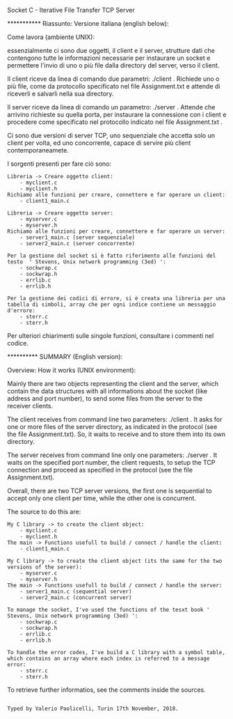 Socket C - Iterative File Transfer TCP Server

*********** Riassunto: Versione italiana (english below):

Come lavora (ambiente UNIX):

essenzialmente ci sono due oggetti, il client e il server, strutture dati che contengono tutte le informazioni necessarie per instaurare
un socket e permettere l'invio di uno o più file dalla directory del server, verso il client.

Il client riceve da linea di comando due parametri: ./client <server address> <port number> .
Richiede uno o più file, come da protocollo specificato nel file Assignment.txt e attende di riceverli e salvarli nella sua directory.

Il server riceve da linea di comando un parametro: ./server <port number> .
Attende che arrivino richieste su quella porta, per instaurare la connessione con i client e procedere come specificato nel protocollo
indicato nel file Assignment.txt .

Ci sono due versioni di server TCP, uno sequenziale che accetta solo un client per volta, ed uno concorrente, capace di servire più client
contemporaneamete.

I sorgenti presenti per fare ciò sono:

    Libreria -> Creare oggetto client:
        - myclient.c
        - myclient.h
    Richiamo alle funzioni per creare, connettere e far operare un client:
        - client1_main.c

    Libreria -> Creare oggetto server:
        - myserver.c
        - myserver.h
    Richiamo alle funzioni per creare, connettere e far operare un server:
        - server1_main.c (server sequenziale)
        - server2_main.c (server concorrente)

    Per la gestione del socket si è fatto riferimento alle funzioni del testo  ' Stevens, Unix network programming (3ed) ':
        - sockwrap.c
        - sockwrap.h
        - errlib.c
        - errlib.h

    Per la gestione dei codici di errore, si è creata una libreria per una tabella di simboli, array che per ogni indice contiene un messaggio d'errore:
        - sterr.c
        - sterr.h

Per ulteriori chiarimenti sulle singole funzioni, consultare i commenti nel codice.

********** SUMMARY (English version): 

Overview: How it works (UNIX environment):

Mainly there are two objects representing the client and the server, which contain the data structures with all informations about the socket 
(like address and port number), to send some files from the server to the receiver clients.

The client receives from command line two parameters: ./client <server address> <port number> .
It asks for one or more files of the server directory, as indicated in the protocol (see the file Assignment.txt).
So, it waits to receive and to store them into its own directory.

The server receives from command line only one parameters: ./server <port number> .
It waits on the specified port number, the client requests, to setup the TCP connection and proceed as specified in the protocol (see the file Assignment.txt).

Overall, there are two TCP server versions, the first one is sequential to accept only one client per time, while the other one is concurrent.

The source to do this are:

    My C library -> to create the client object:
        - myclient.c
        - myclient.h
    The main -> Functions usefull to build / connect / handle the client: 
        - client1_main.c

    My C library -> to create the client object (its the same for the two versions of the server):
        - myserver.c
        - myserver.h
    The main -> Functions usefull to build / connect / handle the server: 
        - server1_main.c (sequential server)
        - server2_main.c (concurrent server)

    To manage the socket, I've used the functions of the tesxt book ' Stevens, Unix network programming (3ed) ':
        - sockwrap.c
        - sockwrap.h
        - errlib.c
        - errlib.h

    To handle the error codes, I've build a C library with a symbol table, which contains an array where each index is referred to a message error:
        - sterr.c
        - sterr.h

To retrieve further informatios, see the comments inside the sources.

                                                                                                                                        Typed by Valerio Paolicelli, Turin 17th November, 2018.